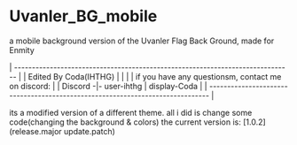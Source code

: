 # Uvanler_BG_mobile
a mobile background version of the Uvanler Flag Back Ground, made for Enmity

|  ------------------------------------------------------------------------------  |
|  Edited By Coda(IHTHG)                                                           |
|                                                                                  |
|  if you have any questionsm, contact me on discord:                              |
|  Discord -|- user-ihthg | display-Coda                                           |
|  ------------------------------------------------------------------------------  |

its a modified version of a different theme. all i did is change some code(changing the background & colors)
the current version is: [1.0.2] (release.major update.patch)
